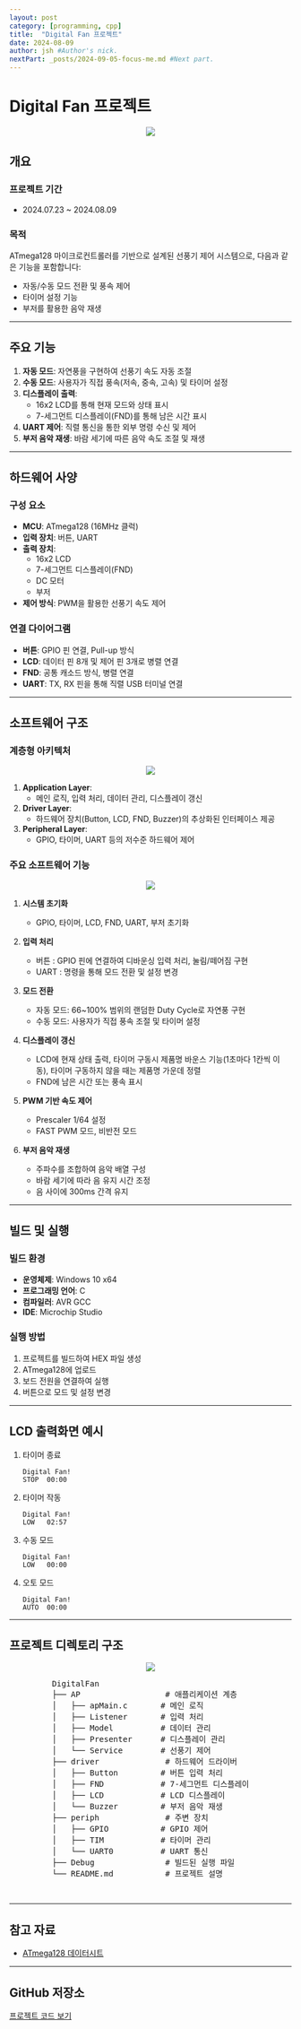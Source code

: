 ```yaml
---
layout: post
category: [programming, cpp]
title:  "Digital Fan 프로젝트"
date: 2024-08-09
author: jsh #Author's nick.
nextPart: _posts/2024-09-05-focus-me.md #Next part.
---
```


# **Digital Fan 프로젝트**
<div style="text-align: center;">
<a href="/assets/img/posts/DigitalFan_main.jpg" data-lity>
  <img src="/assets/img/posts/DigitalFan_main.jpg" style="width: auto; max-height: 500px;"/>
</a>
</div>



## 개요


### 프로젝트 기간
- 2024.07.23 ~ 2024.08.09



### 목적
ATmega128 마이크로컨트롤러를 기반으로 설계된 선풍기 제어 시스템으로, 다음과 같은 기능을 포함합니다:

- 자동/수동 모드 전환 및 풍속 제어
- 타이머 설정 기능
- 부저를 활용한 음악 재생

---

## 주요 기능

1. **자동 모드**: 자연풍을 구현하여 선풍기 속도 자동 조절
2. **수동 모드**: 사용자가 직접 풍속(저속, 중속, 고속) 및 타이머 설정
3. **디스플레이 출력**:
   - 16x2 LCD를 통해 현재 모드와 상태 표시
   - 7-세그먼트 디스플레이(FND)를 통해 남은 시간 표시
4. **UART 제어**: 직렬 통신을 통한 외부 명령 수신 및 제어
5. **부저 음악 재생**: 바람 세기에 따른 음악 속도 조절 및 재생

---

## 하드웨어 사양


### 구성 요소
- **MCU**: ATmega128 (16MHz 클럭)
- **입력 장치**: 버튼, UART
- **출력 장치**:
  - 16x2 LCD
  - 7-세그먼트 디스플레이(FND)
  - DC 모터
  - 부저
- **제어 방식**: PWM을 활용한 선풍기 속도 제어


### 연결 다이어그램
- **버튼**: GPIO 핀 연결, Pull-up 방식
- **LCD**: 데이터 핀 8개 및 제어 핀 3개로 병렬 연결
- **FND**: 공통 캐소드 방식, 병렬 연결
- **UART**: TX, RX 핀을 통해 직렬 USB 터미널 연결

---

## 소프트웨어 구조


### 계층형 아키텍처
<div style="text-align: center;">
<a href="/assets/img/posts/sw_stack.jpg" data-lity>
  <img src="/assets/img/posts/sw_stack.jpg" style="width: auto; max-height: 500px;"/>
</a>
</div>


1. **Application Layer**:
   - 메인 로직, 입력 처리, 데이터 관리, 디스플레이 갱신
2. **Driver Layer**:
   - 하드웨어 장치(Button, LCD, FND, Buzzer)의 추상화된 인터페이스 제공
3. **Peripheral Layer**:
   - GPIO, 타이머, UART 등의 저수준 하드웨어 제어

### 주요 소프트웨어 기능
<div style="text-align: center;">
<a href="/assets/img/posts/fsm.jpg" data-lity>
  <img src="/assets/img/posts/fsm.jpg" style="width: auto; max-height: 500px;"/>
</a>
</div>


1. **시스템 초기화**
   - GPIO, 타이머, LCD, FND, UART, 부저 초기화

2. **입력 처리**
   - 버튼 : GPIO 핀에 연결하여 디바운싱 입력 처리, 눌림/떼어짐 구현
   - UART : 명령을 통해 모드 전환 및 설정 변경

3. **모드 전환**
   - 자동 모드: 66~100% 범위의 랜덤한 Duty Cycle로 자연풍 구현
   - 수동 모드: 사용자가 직접 풍속 조절 및 타이머 설정

4. **디스플레이 갱신**
   - LCD에 현재 상태 출력, 타이머 구동시 제품명 바운스 기능(1초마다 1칸씩 이동), 타이머 구동하지 않을 때는 제품명 가운데 정렬
   - FND에 남은 시간 또는 풍속 표시

5. **PWM 기반 속도 제어**
   - Prescaler 1/64 설정
   - FAST PWM 모드, 비반전 모드

6. **부저 음악 재생**
   - 주파수를 조합하여 음악 배열 구성
   - 바람 세기에 따라 음 유지 시간 조정
   - 음 사이에 300ms 간격 유지

---

## 빌드 및 실행

### 빌드 환경
- **운영체제**: Windows 10 x64
- **프로그래밍 언어**: C
- **컴파일러**: AVR GCC
- **IDE**: Microchip Studio

### 실행 방법
1. 프로젝트를 빌드하여 HEX 파일 생성
2. ATmega128에 업로드
3. 보드 전원을 연결하여 실행
4. 버튼으로 모드 및 설정 변경

---

## LCD 출력화면 예시

1. 타이머 종료
     ```
     Digital Fan!
     STOP  00:00
     ```
	 
2. 타이머 작동
     ```
     Digital Fan!
     LOW   02:57
     ```

3. 수동 모드
     ```
     Digital Fan!
     LOW   00:00
     ```
	 
4. 오토 모드
     ```
     Digital Fan!
     AUTO  00:00
     ```
	 
---

## 프로젝트 디렉토리 구조
<div style="text-align: center;">
<a href="/assets/img/posts/sw_architecture.jpg" data-lity>
  <img src="/assets/img/posts/sw_architecture.jpg" style="width: auto; max-height: 500px;"/>
</a>
</div>

<div style="display: flex; justify-content: center; align-items: center; flex-direction: column; font-family: monospace;">
  <pre style="text-align: left;">
DigitalFan
├── AP                  # 애플리케이션 계층
│   ├── apMain.c       # 메인 로직
│   ├── Listener       # 입력 처리
│   ├── Model          # 데이터 관리
│   ├── Presenter      # 디스플레이 관리
│   └── Service        # 선풍기 제어
├── driver              # 하드웨어 드라이버
│   ├── Button         # 버튼 입력 처리
│   ├── FND            # 7-세그먼트 디스플레이
│   ├── LCD            # LCD 디스플레이
│   └── Buzzer         # 부저 음악 재생
├── periph              # 주변 장치
│   ├── GPIO           # GPIO 제어
│   ├── TIM            # 타이머 관리
│   └── UART0          # UART 통신
├── Debug               # 빌드된 실행 파일
└── README.md           # 프로젝트 설명
  </pre>
</div>

---

## 참고 자료
- [ATmega128 데이터시트](https://ww1.microchip.com/downloads/en/devicedoc/atmel-8151-8-bit-avr-atmega128_datasheet.pdf)

---

## GitHub 저장소
[프로젝트 코드 보기](https://github.com/radon99/radon99.github.io/tree/main/projects/DigitalFan)


